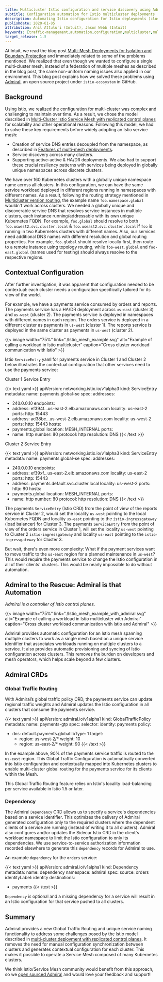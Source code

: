 ```yaml
---
title: Multicluster Istio configuration and service discovery using Admiral
subtitle: Configuration automation for Istio multicluster deployments
description: Automating Istio configuration for Istio deployments (clusters) that work as a single mesh.
publishdate: 2020-01-05
attribution: Anil Attuluri (Intuit), Jason Webb (Intuit)
keywords: [traffic-management,automation,configuration,multicluster,multi-mesh,gateway,federated,globalidentifer]
target_release: 1.5
---
```


At Intuit, we read the blog post [Multi-Mesh Deployments for Isolation and Boundary Protection](/pt-br/blog/2019/isolated-clusters/) and immediately related to some of the problems mentioned.
We realized that even though we wanted to configure a single multi-cluster mesh, instead of a federation of multiple meshes
as described in the blog post, the same non-uniform naming issues also applied in our environment.
This blog post explains how we solved these problems using [Admiral](https://github.com/istio-ecosystem/admiral), an open source project under `istio-ecosystem` in GitHub.

## Background

Using Istio, we realized the configuration for multi-cluster was complex and challenging to maintain over time. As a result, we chose the model described in [Multi-Cluster Istio Service Mesh with replicated control planes](/pt-br/docs/setup/install/multicluster/gateways/#deploy-the-istio-control-plane-in-each-cluster) for scalability and other operational reasons. Following this model, we had to solve these key requirements before widely adopting an Istio service mesh:

- Creation of service DNS entries decoupled from the namespace, as described in [Features of multi-mesh deployments](/pt-br/blog/2019/isolated-clusters/#features-of-multi-mesh-deployments).
- Service discovery across many clusters.
- Supporting active-active & HA/DR deployments. We also had to support these crucial resiliency patterns with services being deployed in globally unique namespaces across discrete clusters.

We have over 160 Kubernetes clusters with a globally unique namespace name across all clusters. In this configuration, we can have the same service workload deployed in different regions running in namespaces with different names. As a result, following the routing strategy mentioned in [Multicluster version routing](/pt-br/blog/2019/multicluster-version-routing), the example name `foo.namespace.global` wouldn't work across clusters. We needed a globally unique and discoverable service DNS that resolves service instances in multiple clusters, each instance running/addressable with its own unique Kubernetes FQDN. For example, `foo.global` should resolve to both `foo.uswest2.svc.cluster.local` & `foo.useast2.svc.cluster.local` if `foo` is running in two Kubernetes clusters with different names.
Also, our services need additional DNS names with different resolution and global routing properties. For example, `foo.global` should resolve locally first, then route to a remote instance using topology routing, while `foo-west.global` and `foo-east.global` (names used for testing) should always resolve to the respective regions.

## Contextual Configuration

After further investigation, it was apparent that configuration needed to be contextual: each cluster needs a configuration specifically tailored for its view of the world.

For example, we have a payments service consumed by orders and reports. The payments service has a HA/DR deployment across `us-east` (cluster 3) and `us-west` (cluster 2). The payments service is deployed in namespaces with different names in each region. The orders service is deployed in a different cluster as payments in `us-west` (cluster 1). The reports service is deployed in the same cluster as payments in `us-west` (cluster 2).

{{< image width="75%"
    link="./Istio_mesh_example.svg"
    alt="Example of calling a workload in Istio multicluster"
    caption="Cross cluster workload communication with Istio"
    >}}

Istio `ServiceEntry` yaml for payments service in Cluster 1 and Cluster 2 below illustrates the contextual configuration that other services need to use the payments service:

Cluster 1 Service Entry

{{< text yaml >}}
apiVersion: networking.istio.io/v1alpha3
kind: ServiceEntry
metadata:
  name: payments.global-se
spec:
  addresses:
  - 240.0.0.10
  endpoints:
  - address: ef394f...us-east-2.elb.amazonaws.com
    locality: us-east-2
    ports:
      http: 15443
  - address: ad38bc...us-west-2.elb.amazonaws.com
    locality: us-west-2
    ports:
      http: 15443
  hosts:
  - payments.global
  location: MESH_INTERNAL
  ports:
  - name: http
    number: 80
    protocol: http
  resolution: DNS
{{< /text >}}

Cluster 2 Service Entry

{{< text yaml >}}
apiVersion: networking.istio.io/v1alpha3
kind: ServiceEntry
metadata:
  name: payments.global-se
spec:
  addresses:
  - 240.0.0.10
  endpoints:
  - address: ef39xf...us-east-2.elb.amazonaws.com
    locality: us-east-2
    ports:
      http: 15443
  - address: payments.default.svc.cluster.local
    locality: us-west-2
    ports:
      http: 80
  hosts:
  - payments.global
  location: MESH_INTERNAL
  ports:
  - name: http
    number: 80
    protocol: http
  resolution: DNS
{{< /text >}}

The payments `ServiceEntry` (Istio CRD) from the point of view of the reports service in Cluster 2, would set the locality `us-west` pointing to the local Kubernetes FQDN and locality `us-east` pointing to the `istio-ingressgateway` (load balancer) for Cluster 3.
The payments `ServiceEntry` from the point of view of the orders service in Cluster 1, will set the locality `us-west` pointing to Cluster 2 `istio-ingressgateway` and locality `us-east` pointing to the `istio-ingressgateway` for Cluster 3.

But wait, there's even more complexity: What if the payment services want to move traffic to the `us-east` region for a planned maintenance in `us-west`? This would require the payments service to change the Istio configuration in all of their clients' clusters. This would be nearly impossible to do without automation.

## Admiral to the Rescue: Admiral is that Automation

_Admiral is a controller of Istio control planes._

{{< image width="75%"
    link="./Istio_mesh_example_with_admiral.svg"
    alt="Example of calling a workload in Istio multicluster with Admiral"
    caption="Cross cluster workload communication with Istio and Admiral"
    >}}

Admiral provides automatic configuration for an Istio mesh spanning multiple clusters to work as a single mesh based on a unique service identifier that associates workloads running on multiple clusters to a service. It also provides automatic provisioning and syncing of Istio configuration across clusters. This removes the burden on developers and mesh operators, which helps scale beyond a few clusters.

## Admiral CRDs

### Global Traffic Routing

With Admiral’s global traffic policy CRD, the payments service can update regional traffic weights and Admiral updates the Istio configuration in all clusters that consume the payments service.

{{< text yaml >}}
apiVersion: admiral.io/v1alpha1
kind: GlobalTrafficPolicy
metadata:
  name: payments-gtp
spec:
  selector:
    identity: payments
  policy:
  - dns: default.payments.global
    lbType: 1
    target:
    - region: us-west-2/*
      weight: 10
    - region: us-east-2/*
      weight: 90
{{< /text >}}

In the example above, 90% of the payments service traffic is routed to the `us-east` region. This Global Traffic Configuration is automatically converted into Istio configuration and contextually mapped into Kubernetes clusters to enable multi-cluster global routing for the payments service for its clients within the Mesh.

This Global Traffic Routing feature relies on Istio's locality load-balancing per service available in Istio 1.5 or later.

### Dependency

The Admiral `Dependency` CRD allows us to specify a service's dependencies based on a service identifier. This optimizes the delivery of Admiral generated configuration only to the required clusters where the dependent clients of a service are running (instead of writing it to all clusters). Admiral also configures and/or updates the Sidecar Istio CRD in the client's workload namespace to limit the Istio configuration to only its dependencies. We use service-to-service authorization information recorded elsewhere to generate this `dependency` records for Admiral to use.

An example `dependency` for the `orders` service:

{{< text yaml >}}
apiVersion: admiral.io/v1alpha1
kind: Dependency
metadata:
  name: dependency
  namespace: admiral
spec:
  source: orders
  identityLabel: identity
  destinations:
  - payments
{{< /text >}}

`Dependency` is optional and a missing dependency for a service will result in an Istio configuration for that service pushed to all clusters.

## Summary

Admiral provides a new Global Traffic Routing and unique service naming functionality to address some challenges posed by the Istio model described in [multi-cluster deployment with replicated control planes](/pt-br/docs/setup/install/multicluster/gateways/#deploy-the-istio-control-plane-in-each-cluster). It removes the need for manual configuration synchronization between clusters and generates contextual configuration for each cluster. This makes it possible to operate a Service Mesh composed of many Kubernetes clusters.

We think Istio/Service Mesh community would benefit from this approach, so we [open sourced Admiral](https://github.com/istio-ecosystem/admiral) and would love your feedback and support!
